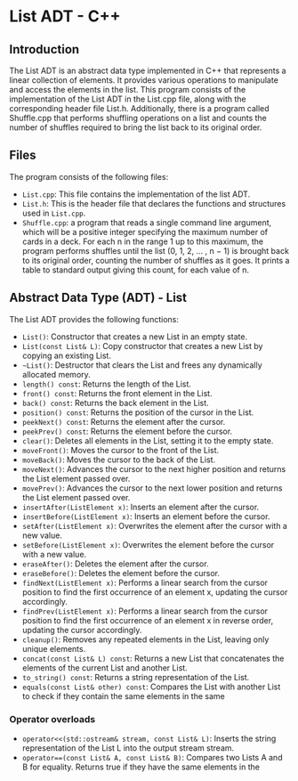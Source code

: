 # List ADT - C++

## Introduction

The List ADT is an abstract data type implemented in C++ that represents a linear collection of elements. It provides various operations to manipulate and access the elements in the list. This program consists of the implementation of the List ADT in the List.cpp file, along with the corresponding header file List.h. Additionally, there is a program called Shuffle.cpp that performs shuffling operations on a list and counts the number of shuffles required to bring the list back to its original order.

## Files

The program consists of the following files:

- `List.cpp`: This file contains the implementation of the list ADT.
- `List.h`: This is the header file that declares the functions and structures used in `List.cpp`.
- `Shuffle.cpp`: a program that reads a single command line argument, which will be a positive integer specifying the maximum number of cards in a deck. For each n in the range 1 up to this maximum, the program performs shuffles until the list (0, 1, 2, … , n − 1) is brought back to its original order, counting the number of shuffles as it goes. It prints a table to standard output giving this count, for each value of n.

## Abstract Data Type (ADT) - List

The List ADT provides the following functions:

- `List()`: Constructor that creates a new List in an empty state.
- `List(const List& L)`: Copy constructor that creates a new List by copying an existing List.
- `~List()`: Destructor that clears the List and frees any dynamically allocated memory.
- `length() const`: Returns the length of the List.
- `front() const`: Returns the front element in the List.
- `back() const`: Returns the back element in the List.
- `position() const`: Returns the position of the cursor in the List.
- `peekNext() const`: Returns the element after the cursor.
- `peekPrev() const`: Returns the element before the cursor.
- `clear()`: Deletes all elements in the List, setting it to the empty state.
- `moveFront()`: Moves the cursor to the front of the List.
- `moveBack()`: Moves the cursor to the back of the List.
- `moveNext()`: Advances the cursor to the next higher position and returns the List element passed over.
- `movePrev()`: Advances the cursor to the next lower position and returns the List element passed over.
- `insertAfter(ListElement x)`: Inserts an element after the cursor.
- `insertBefore(ListElement x)`: Inserts an element before the cursor.
- `setAfter(ListElement x)`: Overwrites the element after the cursor with a new value.
- `setBefore(ListElement x)`: Overwrites the element before the cursor with a new value.
- `eraseAfter()`: Deletes the element after the cursor.
- `eraseBefore()`: Deletes the element before the cursor.
- `findNext(ListElement x)`: Performs a linear search from the cursor position to find the first occurrence of an element x, updating the cursor accordingly.
- `findPrev(ListElement x)`: Performs a linear search from the cursor position to find the first occurrence of an element x in reverse order, updating the cursor accordingly.
- `cleanup()`: Removes any repeated elements in the List, leaving only unique elements.
- `concat(const List& L) const`: Returns a new List that concatenates the elements of the current List and another List.
- `to_string() const`: Returns a string representation of the List.
- `equals(const List& other) const`: Compares the List with another List to check if they contain the same elements in the same

### Operator overloads

- `operator<<(std::ostream& stream, const List& L)`: Inserts the string representation of the List L into the output stream stream.
- `operator==(const List& A, const List& B)`: Compares two Lists A and B for equality. Returns true if they have the same elements in the